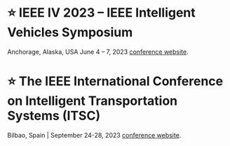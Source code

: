 
 
# :star: IEEE IV 2023 – IEEE Intelligent Vehicles Symposium
Anchorage, Alaska, USA June 4 – 7, 2023
[conference website](https://2023.ieee-iv.org/).

# :star: The IEEE International Conference on Intelligent Transportation Systems (ITSC)
Bilbao, Spain | September 24-28, 2023
[conference website](https://2023.ieee-itsc.org/).



